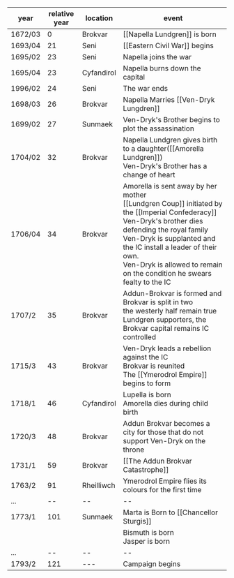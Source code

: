 |  year  | relative year |  location | event | 
| ------ | ------------- | --------- | ----- |
| 1672/03 | 0 | Brokvar | [[Napella Lundgren]] is born |
| 1693/04 | 21 | Seni | [[Eastern Civil War]] begins | 
| 1695/02 | 23 | Seni | Napella joins the war |
| 1695/04 | 23 | Cyfandirol | Napella burns down the capital |
| 1996/02 | 24 | Seni | The war ends |
| 1698/03 | 26 | Brokvar | Napella Marries [[Ven-Dryk Lungdren]] |
| 1699/02 | 27 | Sunmaek | Ven-Dryk's Brother begins to plot the assassination |
| 1704/02 | 32 | Brokvar | Napella Lundgren gives birth to a daughter([[Amorella Lundgren]]) <br> Ven-Dryk's Brother has a change of heart |
| 1706/04 | 34 | Brokvar | Amorella is sent away by her mother <br> [[Lundgren Coup]] initiated by the [[Imperial Confederacy]] <br> Ven-Dryk's brother dies defending the royal family <br> Ven-Dryk is supplanted and the IC install a leader of their own. <br> Ven-Dryk is allowed to remain on the condition he swears fealty to the IC |
| 1707/2 | 35 | Brokvar | Addun-Brokvar is formed and Brokvar is split in two <br> the westerly half remain true Lundgren supporters, the Brokvar capital remains IC controlled |
| 1715/3 | 43 | Brokvar | Ven-Dryk leads a rebellion against the IC <br> Brokvar is reunited <br> The [[Ymerodrol Empire]] begins to form |
| 1718/1 | 46 | Cyfandirol | Lupella is born <br> Amorella dies during child birth |
| 1720/3 | 48 | Brokvar | Addun Brokvar becomes a city for those that do not support Ven-Dryk on the throne |
| 1731/1 | 59 | Brokvar | [[The Addun Brokvar Catastrophe]] |
| 1763/2 | 91 | Rheilliwch | Ymerodrol Empire flies its colours for the first time |
| ... | -- | -- | -- |
| 1773/1 | 101 | Sunmaek | Marta is Born to [[Chancellor Sturgis]]|
|  |  |  | Bismuth is born <br> Jasper is born |
| ... | -- | -- | -- |
| 1793/2 | 121 | --- | Campaign begins |


